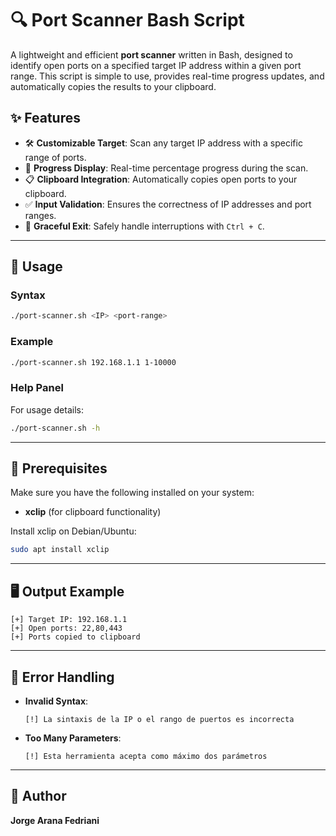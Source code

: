 # 🔍 Port Scanner Bash Script

A lightweight and efficient **port scanner** written in Bash, designed to identify open ports on a specified target IP address within a given port range. This script is simple to use, provides real-time progress updates, and automatically copies the results to your clipboard.

## ✨ Features

- 🛠 **Customizable Target**: Scan any target IP address with a specific range of ports.
- 🚀 **Progress Display**: Real-time percentage progress during the scan.
- 📋 **Clipboard Integration**: Automatically copies open ports to your clipboard.
- ✅ **Input Validation**: Ensures the correctness of IP addresses and port ranges.
- 🔔 **Graceful Exit**: Safely handle interruptions with `Ctrl + C`.

---

## 📜 Usage

### Syntax
```bash
./port-scanner.sh <IP> <port-range>
```

### Example
```bash
./port-scanner.sh 192.168.1.1 1-10000
```

### Help Panel
For usage details:
```bash
./port-scanner.sh -h
```

---

## 🚦 Prerequisites

Make sure you have the following installed on your system:

- **xclip** (for clipboard functionality)

Install xclip on Debian/Ubuntu:
```bash
sudo apt install xclip
```

---

## 🖥 Output Example

```plaintext
[+] Target IP: 192.168.1.1
[+] Open ports: 22,80,443
[+] Ports copied to clipboard
```

---

## 🛑 Error Handling

- **Invalid Syntax**:
  
  ```plaintext
  [!] La sintaxis de la IP o el rango de puertos es incorrecta
  ```
- **Too Many Parameters**:
  
  ```plaintext
  [!] Esta herramienta acepta como máximo dos parámetros
  ```

---

## 👤 Author

**Jorge Arana Fedriani**  

